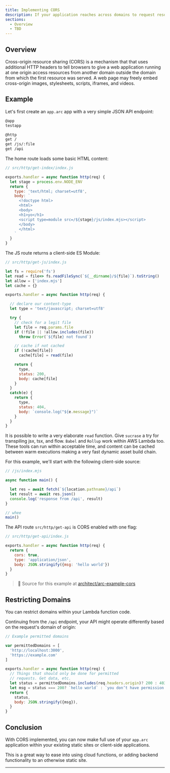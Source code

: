 ```yaml
---
title: Implementing CORS
description: If your application reaches across domains to request resources, you'll need to use CORS
sections:
  - Overview
  - TBD
---
```


## Overview

Cross-origin resource sharing (CORS) is a mechanism that that uses additional HTTP headers to tell browsers to give a web application running at one origin access resources from another domain outside the domain from which the first resource was served. A web page may freely embed cross-origin images, stylesheets, scripts, iframes, and videos.

## Example

Let's first create an `app.arc` app with a very simple JSON API endpoint:

```bash
@app
testapp

@http
get /
get /js/:file
get /api
```

The home route loads some basic HTML content:

```javascript
// src/http/get-index/index.js

exports.handler = async function http(req) {
  let stage = process.env.NODE_ENV
  return {
    type: 'text/html; charset=utf8',
    body: `
      <!doctype html>
      <html>
      <body>
      <h1>yo</h1>
      <script type=module src=/${stage}/js/index.mjs></script>
      </body>
      </html>
    `
  }
}
```

The JS route returns a client-side ES Module:

```javascript
// src/http/get-js/index.js

let fs = require('fs')
let read = file=> fs.readFileSync(`${__dirname}/${file}`).toString()
let allow = ['index.mjs']
let cache = {}

exports.handler = async function http(req) {

  // declare our content-type
  let type = 'text/javascript; charset=utf8'

  try {
    // check for a legit file
    let file = req.params.file
    if (!file || !allow.includes(file))
      throw Error(`${file} not found`)

    // cache if not cached
    if (!cache[file])
      cache[file] = read(file)

    return {
      type,
      status: 200,
      body: cache[file]
    }
  }
  catch(e) {
    return {
      type,
      status: 404,
      body: `console.log("${e.message}")`
    }
  }
}
```

It is possible to write a very elaborate `read` function. Give `sucrase` a try for transpiling jsx, tsx, and flow. `Babel` and `Rollup` work within AWS Lambda too. These tools can run within acceptable time, and content can be cached between warm executions making a very fast dynamic asset build chain.

For this example, we'll start with the following client-side source:

```javascript
// /js/index.mjs

async function main() {

  let res = await fetch(`${location.pathname}/api`)
  let result = await res.json()
  console.log('response from /api', result)
}

// whee
main()
```

The API route `src/http/get-api` is CORS enabled with one flag:

```javascript
// src/http/get-api/index.js

exports.handler = async function http(req) {
  return {
    cors: true,
    type: 'application/json',
    body: JSON.stringify({msg: 'hello world'})
  }
}
```

> 🌟 Source for this example at [architect/arc-example-cors](https://github.com/architect/arc-example-cors)


## Restricting Domains

You can restrict domains within your Lambda function code. 

Continuing from the `/api` endpoint, your API might operate differently based on the request's domain of origin:

```javascript
// Example permitted domains

var permittedDomains = [
  'http://localhost:3000',
  'https://example.com'
]

exports.handler = async function http(req) {
  // Things that should only be done for permitted
  // requests. Get data, etc.
  let status = permittedDomains.includes(req.headers.origin)? 200 : 403
  let msg = status === 200? `hello world` : `you don’t have permission to access`
  return {
    status,
    body: JSON.stringify({msg}),
  }
}
```


## Conclusion

With CORS implemented, you can now make full use of your `app.arc` application within your existing static sites or client-side applications.

This is a great way to ease into using cloud functions, or adding backend functionality to an otherwise static site.

---

